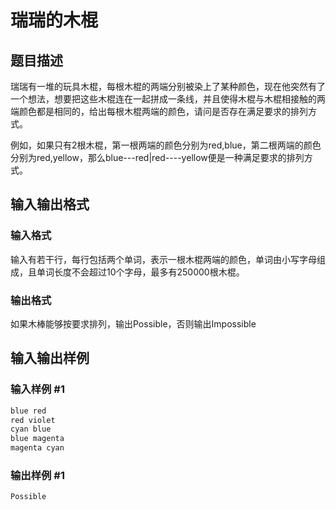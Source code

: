 # 瑞瑞的木棍

## 题目描述

瑞瑞有一堆的玩具木棍，每根木棍的两端分别被染上了某种颜色，现在他突然有了一个想法，想要把这些木棍连在一起拼成一条线，并且使得木棍与木棍相接触的两端颜色都是相同的，给出每根木棍两端的颜色，请问是否存在满足要求的排列方式。

例如，如果只有2根木棍，第一根两端的颜色分别为red,blue，第二根两端的颜色分别为red,yellow，那么blue---red|red----yellow便是一种满足要求的排列方式。

## 输入输出格式

### 输入格式

输入有若干行，每行包括两个单词，表示一根木棍两端的颜色，单词由小写字母组成，且单词长度不会超过10个字母，最多有250000根木棍。

### 输出格式

如果木棒能够按要求排列，输出Possible，否则输出Impossible

## 输入输出样例

### 输入样例 #1

```cpp
blue red
red violet
cyan blue
blue magenta
magenta cyan

```
### 输出样例 #1

```cpp
Possible

```
